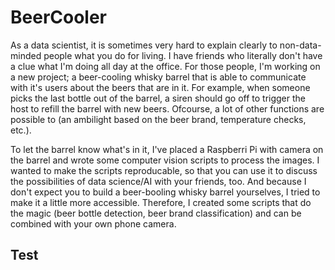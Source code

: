 # BeerCooler

As a data scientist, it is sometimes very hard to explain clearly to non-data-minded people what you do for living. I have friends who literally don't have a clue what I'm doing all day at the office. For those people, I'm working on a new project; a beer-cooling whisky barrel that is able to communicate with it's users about the beers that are in it. For example, when someone picks the last bottle out of the barrel, a siren should go off to trigger the host to refill the barrel with new beers. Ofcourse, a lot of other functions are possible to (an ambilight based on the beer brand, temperature checks, etc.).

To let the barrel know what's in it, I've placed a Raspberri Pi with camera on the barrel and wrote some computer vision scripts to process the images. I wanted to make the scripts reproducable, so that you can use it to discuss the possibilities of data science/AI with your friends, too. And because I don't expect you to build a beer-booling whisky barrel yourselves, I tried to make it a little more accessible. Therefore, I created some scripts that do the magic (beer bottle detection, beer brand classification) and can be combined with your own phone camera.

## Test
